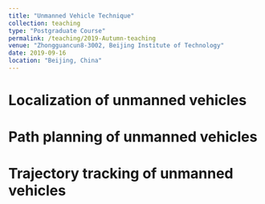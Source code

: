 ```yaml
---
title: "Unmanned Vehicle Technique"
collection: teaching
type: "Postgraduate Course"
permalink: /teaching/2019-Autumn-teaching
venue: "Zhongguancun8-3002, Beijing Institute of Technology"
date: 2019-09-16
location: "Beijing, China"
---
```







Localization of unmanned vehicles
=======

Path planning of unmanned vehicles
=======

Trajectory tracking of unmanned vehicles
=======
